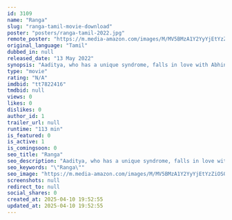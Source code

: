 ```yaml
---
id: 3109
name: "Ranga"
slug: "ranga-tamil-movie-download"
poster: "posters/ranga-tamil-2022.jpg"
remote_poster: "https://m.media-amazon.com/images/M/MV5BMzA1Y2YyYjEtYzZiOS00NTA1LTg1ZTQtYzQ0YTQ2N2ZmOWY2XkEyXkFqcGc@._V1_SX300.jpg"
original_language: "Tamil"
dubbed_in: null
released_date: "13 May 2022"
synopsis: "Aaditya, who has a unique syndrome, falls in love with Abhinaya and marries her. While on their honeymoon in Manali, their life takes a turn. Stuck in the coldest place on earth, will they fight to survive?"
type: "movie"
rating: "N/A"
imdbid: "tt7822416"
tmdbid: null
views: 0
likes: 0
dislikes: 0
author_id: 1
trailer_url: null
runtime: "113 min"
is_featured: 0
is_active: 1
is_comingsoon: 0
seo_title: "Ranga"
seo_description: "Aaditya, who has a unique syndrome, falls in love with Abhinaya and marries her. While on their honeymoon in Manali, their life takes a turn. Stuck in the coldest place on earth, will they fight to survive?"
seo_keywords: "\"Ranga\""
seo_image: "https://m.media-amazon.com/images/M/MV5BMzA1Y2YyYjEtYzZiOS00NTA1LTg1ZTQtYzQ0YTQ2N2ZmOWY2XkEyXkFqcGc@._V1_SX300.jpg"
screenshots: null
redirect_to: null
social_shares: 0
created_at: 2025-04-10 19:52:55
updated_at: 2025-04-10 19:52:55
---
```



